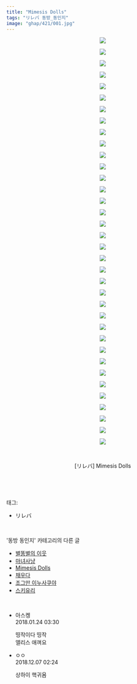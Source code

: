 ```yaml
---
title: "Mimesis Dolls"
tags: "リレバ 동방_동인지"
image: "ghap/421/001.jpg"
---
```

<div class="article">
<p style="text-align: center; clear: none; float: none;"><img src="{{ site.nasurl }}/ghap/421/001.jpg"/></p>
<p style="text-align: center; clear: none; float: none;"><img src="{{ site.nasurl }}/ghap/421/002.jpg"/></p>
<p style="text-align: center; clear: none; float: none;"><img src="{{ site.nasurl }}/ghap/421/003.jpg"/></p>
<p style="text-align: center; clear: none; float: none;"><img src="{{ site.nasurl }}/ghap/421/004.jpg"/></p>
<p style="text-align: center; clear: none; float: none;"><img src="{{ site.nasurl }}/ghap/421/005.jpg"/></p>
<p style="text-align: center; clear: none; float: none;"><img src="{{ site.nasurl }}/ghap/421/006.jpg"/></p>
<p style="text-align: center; clear: none; float: none;"><img src="{{ site.nasurl }}/ghap/421/007.jpg"/></p>
<p style="text-align: center; clear: none; float: none;"><img src="{{ site.nasurl }}/ghap/421/008.jpg"/></p>
<p style="text-align: center; clear: none; float: none;"><img src="{{ site.nasurl }}/ghap/421/009.jpg"/></p>
<p style="text-align: center; clear: none; float: none;"><img src="{{ site.nasurl }}/ghap/421/010.jpg"/></p>
<p style="text-align: center; clear: none; float: none;"><img src="{{ site.nasurl }}/ghap/421/011.jpg"/></p>
<p style="text-align: center; clear: none; float: none;"><img src="{{ site.nasurl }}/ghap/421/012.jpg"/></p>
<p style="text-align: center; clear: none; float: none;"><img src="{{ site.nasurl }}/ghap/421/013.jpg"/></p>
<p style="text-align: center; clear: none; float: none;"><img src="{{ site.nasurl }}/ghap/421/014.jpg"/></p>
<p style="text-align: center; clear: none; float: none;"><img src="{{ site.nasurl }}/ghap/421/015.jpg"/></p>
<p style="text-align: center; clear: none; float: none;"><img src="{{ site.nasurl }}/ghap/421/016.jpg"/></p>
<p style="text-align: center; clear: none; float: none;"><img src="{{ site.nasurl }}/ghap/421/017.jpg"/></p>
<p style="text-align: center; clear: none; float: none;"><img src="{{ site.nasurl }}/ghap/421/018.jpg"/></p>
<p style="text-align: center; clear: none; float: none;"><img src="{{ site.nasurl }}/ghap/421/019.jpg"/></p>
<p style="text-align: center; clear: none; float: none;"><img src="{{ site.nasurl }}/ghap/421/020.jpg"/></p>
<p style="text-align: center; clear: none; float: none;"><img src="{{ site.nasurl }}/ghap/421/021.jpg"/></p>
<p style="text-align: center; clear: none; float: none;"><img src="{{ site.nasurl }}/ghap/421/022.jpg"/></p>
<p style="text-align: center; clear: none; float: none;"><img src="{{ site.nasurl }}/ghap/421/023.jpg"/></p>
<p style="text-align: center; clear: none; float: none;"><img src="{{ site.nasurl }}/ghap/421/024.jpg"/></p>
<p style="text-align: center; clear: none; float: none;"><img src="{{ site.nasurl }}/ghap/421/025.jpg"/></p>
<p style="text-align: center; clear: none; float: none;"><img src="{{ site.nasurl }}/ghap/421/026.jpg"/></p>
<p style="text-align: center; clear: none; float: none;"><img src="{{ site.nasurl }}/ghap/421/027.jpg"/></p>
<p style="text-align: center; clear: none; float: none;"><img src="{{ site.nasurl }}/ghap/421/028.jpg"/></p>
<p style="text-align: center; clear: none; float: none;"><img src="{{ site.nasurl }}/ghap/421/029.jpg"/></p>
<p style="text-align: center; clear: none; float: none;"><img src="{{ site.nasurl }}/ghap/421/030.jpg"/></p>
<p style="text-align: center; clear: none; float: none;"><img src="{{ site.nasurl }}/ghap/421/031.jpg"/></p>
<p style="text-align: center; clear: none; float: none;"><img src="{{ site.nasurl }}/ghap/421/032.jpg"/></p>
<p style="text-align: center; clear: none; float: none;"><img src="{{ site.nasurl }}/ghap/421/033.jpg"/></p>
<p style="text-align: center; clear: none; float: none;"><img src="{{ site.nasurl }}/ghap/421/034.jpg"/></p>
<p style="text-align: center; clear: none; float: none;"><img src="{{ site.nasurl }}/ghap/421/035.jpg"/></p>
<p style="text-align: center; clear: none; float: none;"><img src="{{ site.nasurl }}/ghap/421/036.jpg"/></p>
<p style="text-align: center; clear: none; float: none;"><br/></p>
<p style="text-align: center; clear: none; float: none;">[リレバ] Mimesis Dolls</p>
<p><br/></p>
</div><br/>
<div class="tagTrail">
<p>태그: </p>
<ul>
<li>リレバ</li>
</ul>
</div><br/>
<div class="another">
<p>'동방 동인지' 카테고리의 다른 글</p>
<ul>
<li><a href="/2016-06-21-ghap_423">별똥별의 이웃</a></li>
<li><a href="/2016-06-21-ghap_422">마녀사냥</a></li>
<li><a href="/2016-06-21-ghap_421">Mimesis Dolls</a></li>
<li><a href="/2016-06-21-ghap_420">채우다</a></li>
<li><a href="/2016-06-21-ghap_418">조그만 이누사쿠야</a></li>
<li><a href="/2016-06-21-ghap_417">스키유리</a></li>
</ul>
</div><br/>
<div class="cb_module cb_fluid">
<div class="cb_wrt cb_profile">
<div class="comment">
<ul>
<li class="cb_thumb_off" id="comment15181409">
<div class="cb_comment_area">
<div class="cb_info_area">
<div class="cb_section">
<span class="cb_nick_name">아스켕</span>
</div>
<div class="cb_section">
<span class="cb_date">2018.01.24 03:30 </span>
</div>
</div>
<div class="cb_dsc_comment">
<p class="cb_dsc">
											띵작이다 띵작<br/>
앨리스 애껴요
										</p>
</div>
</div></li>
<li class="cb_thumb_off" id="comment15383402">
<div class="cb_comment_area">
<div class="cb_info_area">
<div class="cb_section">
<span class="cb_nick_name">ㅇㅇ</span>
</div>
<div class="cb_section">
<span class="cb_date">2018.12.07 02:24 </span>
</div>
</div>
<div class="cb_dsc_comment">
<p class="cb_dsc">
											상하이 핵귀욤
										</p>
</div>
</div></li>
</ul>
</div>
</div><!-- commentList close -->
</div><br/>
